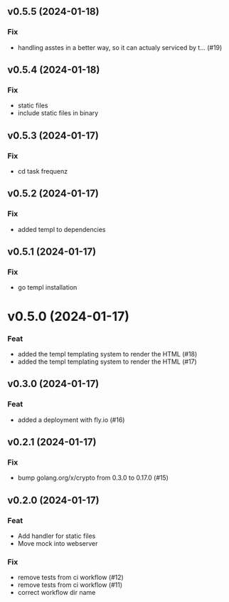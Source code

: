 ## v0.5.5 (2024-01-18)

### Fix

- handling asstes in a better way, so it can actualy serviced by t… (#19)

## v0.5.4 (2024-01-18)

### Fix

- static files
- include static files in binary

## v0.5.3 (2024-01-17)

### Fix

- cd task frequenz

## v0.5.2 (2024-01-17)

### Fix

- added templ to dependencies

## v0.5.1 (2024-01-17)

### Fix

- go templ installation

# v0.5.0 (2024-01-17)

### Feat

- added the templ templating system to render the HTML (#18)
- added the templ templating system to render the HTML (#17)

## v0.3.0 (2024-01-17)

### Feat

- added a deployment with fly.io (#16)

## v0.2.1 (2024-01-17)

### Fix

- bump golang.org/x/crypto from 0.3.0 to 0.17.0 (#15)

## v0.2.0 (2024-01-17)

### Feat

- Add handler for static files
- Move mock into webserver

### Fix

- remove tests from ci workflow (#12)
- remove tests from ci workflow (#11)
- correct workflow dir name
